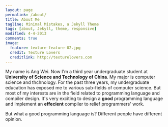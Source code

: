 ```yaml
---
layout: page
permalink: /about/
title: About Me
tagline: Minimal Mistakes, a Jekyll Theme
tags: [about, Jekyll, theme, responsive]
modified: 4-4-2013
comments: true
image:
  feature: texture-feature-02.jpg
  credit: Texture Lovers
  creditlink: http://texturelovers.com
---
```


My name is Ang Wei. Now I'm a third year undergraduate student at **University of Science and Technology of China**. My major is computer science and thchnology. For the past three years, my undergraduate education has exposed me to various sub-fields of computer science. But most of my interests are in the field related to programming language and compiler design. It's very exciting to design a **good** programming language and implement an **effecient** compiler to relief programmers' work.

But what a good programming language is? Different people have different opinion.
